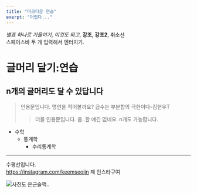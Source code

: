 ```yaml
---
title: "마크다운 연습"
exerpt: "어렵다..."
---
```

*별표 하나로 기울이기*, _이것도 되고_, **강조**, __강조2__, ~~취소선~~  
스페이스바 두 개 입력해서 엔터치기.    
# 글머리 달기:연습  
## n개의 글머리도 달 수 있답니다  
>인용문입니다. 명언을 적어볼까요? 급수는 부분합의 극한이다-김현우T  
>>더블 인용문입니다. 음..할 얘긴 없네요. n개도 가능합니다.  
- 수학
  - 통계학
    - 수리통계학  

***
수평선입니다.  
<https://instagram.com/keemseojin> 제 인스타구여  
  
![사진도 은근슬쩍..](https://keemseojin.github.io/assets/images/σ.png)
